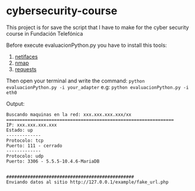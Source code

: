 # cybersecurity-course
This project is for save the script that I have to make for the cyber security course in Fundación Telefónica

Before execute evaluacionPython.py you have to install this tools:

1. <a href="https://pypi.org/project/netifaces/" target="_blank">netifaces</a>
2. <a href="https://pypi.org/project/python-nmap/" target="_blank">nmap</a>
3. <a href="https://pypi.org/project/requests/" target="_blank">requests</a>

Then open your terminal and write the command: `python evaluacionPython.py -i your_adapter`
e.g: `python evaluacionPython.py -i eth0`

Output:
```
Buscando maquinas en la red: xxx.xxx.xxx.xxx/xx
===============================================================
IP: xxx.xxx.xxx.xxx
Estado: up
-------------
Protocolo: tcp
Puerto: 111 - cerrado
-------------
Protocolo: udp
Puerto: 3306 - 5.5.5-10.4.6-MariaDB


################################################
Enviando datos al sitio http://127.0.0.1/example/fake_url.php
```
